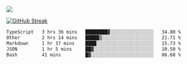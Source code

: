 ![](http://github-profile-summary-cards.vercel.app/api/cards/profile-details?username=sivori&theme=nightowl)

<a href="https://git.io/streak-stats"><img src="https://streak-stats.demolab.com?user=sivori&theme=nightowl&card_width=700&card_height=200" alt="GitHub Streak" /></a>

<!--START_SECTION:waka-->

```txt
TypeScript   3 hrs 36 mins   ████████▓░░░░░░░░░░░░░░░░   34.80 %
Other        2 hrs 14 mins   █████▒░░░░░░░░░░░░░░░░░░░   21.71 %
Markdown     1 hr 37 mins    ████░░░░░░░░░░░░░░░░░░░░░   15.73 %
JSON         1 hr 5 mins     ██▓░░░░░░░░░░░░░░░░░░░░░░   10.50 %
Bash         41 mins         █▓░░░░░░░░░░░░░░░░░░░░░░░   06.68 %
```

<!--END_SECTION:waka-->
